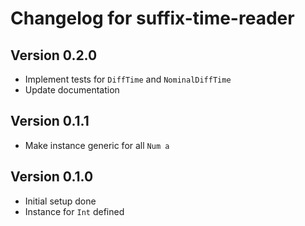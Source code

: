 # Changelog for suffix-time-reader

## Version 0.2.0
- Implement tests for `DiffTime` and `NominalDiffTime`
- Update documentation

## Version 0.1.1
- Make instance generic for all `Num a`

## Version 0.1.0
- Initial setup done
- Instance for `Int` defined
